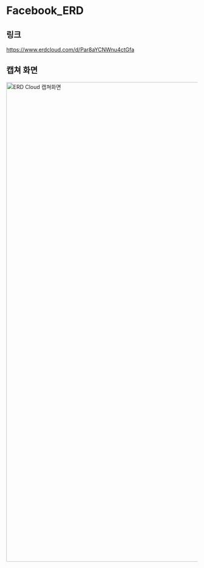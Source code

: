 # Facebook_ERD
## 링크
https://www.erdcloud.com/d/Par8aYCNWnu4ctGfa
## 캡쳐 화면
<img width="1259" alt="ERD Cloud 캡쳐화면" src="https://user-images.githubusercontent.com/94125863/179555058-7229013f-306f-448b-a01b-ed19ae67945f.png">
